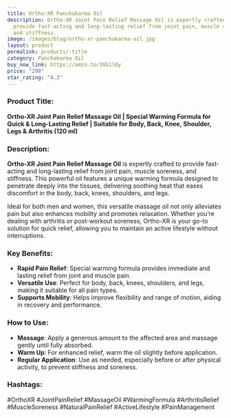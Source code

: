 ```yaml
---
title: Ortho-XR Panchakarma Oil
description: Ortho-XR Joint Pain Relief Massage Oil is expertly crafted to
  provide fast-acting and long-lasting relief from joint pain, muscle soreness,
  and stiffness.
image: /images/blog/ortho-xr-panchakarma-oil.jpg
layout: product
permalink: products/:title
category: Panchakarma Oil
buy_now_link: https://amzn.to/3UG1lOy
price: "290"
star_rating: "4.3"
---
```

### Product Title:
**Ortho-XR Joint Pain Relief Massage Oil | Special Warming Formula for Quick & Long-Lasting Relief | Suitable for Body, Back, Knee, Shoulder, Legs & Arthritis (120 ml)**

### Description:
**Ortho-XR Joint Pain Relief Massage Oil** is expertly crafted to provide fast-acting and long-lasting relief from joint pain, muscle soreness, and stiffness. This powerful oil features a unique warming formula designed to penetrate deeply into the tissues, delivering soothing heat that eases discomfort in the body, back, knees, shoulders, and legs. 

Ideal for both men and women, this versatile massage oil not only alleviates pain but also enhances mobility and promotes relaxation. Whether you’re dealing with arthritis or post-workout soreness, Ortho-XR is your go-to solution for quick relief, allowing you to maintain an active lifestyle without interruptions.

### Key Benefits:
- **Rapid Pain Relief**: Special warming formula provides immediate and lasting relief from joint and muscle pain.
- **Versatile Use**: Perfect for body, back, knees, shoulders, and legs, making it suitable for all pain types.
- **Supports Mobility**: Helps improve flexibility and range of motion, aiding in recovery and performance.

### How to Use:
- **Massage**: Apply a generous amount to the affected area and massage gently until fully absorbed.
- **Warm Up**: For enhanced relief, warm the oil slightly before application.
- **Regular Application**: Use as needed, especially before or after physical activity, to prevent stiffness and soreness.

### Hashtags:
#OrthoXR #JointPainRelief #MassageOil #WarmingFormula #ArthritisRelief #MuscleSoreness #NaturalPainRelief #ActiveLifestyle #PainManagement
